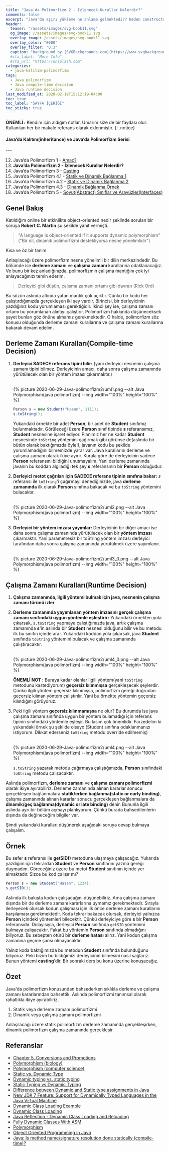 ```yaml
---
title: "Java'da Polimorfizm 2 - İzlenecek Kurallar Nelerdir?"
comments: false
excerpt: "Java'da aşırı yükleme ne anlama gelmektedir? Neden constructor'larda overloading metotlara ihtiyaç duyarız ve overload yaparken uymamız gereken bir kural var mıdır gibi soruları cevaplamaya çalışacağız."
header:
  teaser: "/assets/images/svg-book11.svg"
  og_image: //assets/images/svg-book11.svg
  overlay_image: /assets/images/svg-book11.svg
  overlay_color: "#000"
  overlay_filter: "0.3"
  caption: "background by [SVGBackgrounds.com](https://www.svgbackgrounds.com/)"
  #cta_label: "More Info"
  #cta_url: "https://unsplash.com"
categories:
  - java-kalitim-polimorfizm
tags:
  - Java polimorfizm
  - Java compile-time decision
  - Java runtime decision
last_modified_at: 2020-02-19T15:12:19-04:00
toc: true
toc_label: "SAYFA İÇERİĞİ"
toc_sticky: true
---
```




**ÖNEMLİ :** Kendim için aldığım notlar. Umarım size de bir faydası olur. Kullanılan her bir makale referans olarak eklenmiştir.
{: .notice}

<div class="notice--success" markdown="1">
<h4 class="no_toc"><i class="fas fa-lightbulb"></i> Java’da Kalıtım(inheritance) ve Java’da Polimorfizm Serisi</h4>
---

12. Java’da Polimorfizm 1 - [Amaç?](/java-kalitim-polimorfizm/Java-polimorfizm1/)
13. **Java’da Polimorfizm 2 - İzlenecek Kurallar Nelerdir?**
14. Java’da Polimorfizm 3 - [Casting](/java-kalitim-polimorfizm/Java-polimorfizm3/)
15. Java’da Polimorfizm 4.1 - [Statik ve Dinamik Bağlanma 1](/java-kalitim-polimorfizm/Java-polimorfizm4_1/)
16. Java’da Polimorfizm 4.2 - [Statik ve Dinamik Bağlanma 2](/java-kalitim-polimorfizm/Java-polimorfizm4_2/)
17. Java’da Polimorfizm 4.3 - [Dinamik Bağlanma Örnek](/java-kalitim-polimorfizm/Java-polimorfizm4_3/)
18. Java’da Polimorfizm 5 - [Soyut(Abstract) Sınıflar ve Arayüzler(Interfaces)](/java-kalitim-polimorfizm/Java-polimorfizm5/)
</div>

## Genel Bakış

Katıldığım online bir etkinlikte object-oriented nedir şeklinde sorulan bir soruya **Robert C. Martin** şu şekilde yanıt vermişti.

> "A language is object-oriented if it supports dynamic polymorphism" ("Bir dil, dinamik polimorfizmi destekliyorsa nesne yönelimlidir")

Kısa ve öz bir tanım.

Anlaşılacağı üzere polimorfizm nesne yönelimli bir dilin merkezindedir. Bu bölümde ise **derleme zamanı** ve **çalışma zamanı** kurallarına odaklanacağız. Ve bunu bir kez anladığınızda, polimorfizmin çalışma mantığını çok iyi anlayacağınızı temin ederim.

> Derleyici gibi düşün, çalışma zamanı ortamı gibi davran (Rick Ord)

Bu sözün aslında altında yatan mantık çok açıktır. Çünkü bir kodu her çalıştırdığımızda gerçekleşen iki şey vardır. Birincisi, bir derleyicinin yazdığınız kodu yorumlaması gerektiğidir. İkinci şey ise, çalışma zamanı ortamı bu yorumlanan alıntıyı çalıştırır. Polimorfizm hakkında düşüneceksek şayet bunları göz önüne almamız gerekmektedir. O halde, polimorfizm söz konusu olduğunda derleme zamanı kurallarına ve çalışma zamanı kurallarına bakarak devam edelim.

## Derleme Zamanı Kuralları(Compile-time Decision)

1. **Derleyici SADECE referans tipini bilir:** (yani derleyici nesnenin çalışma zamanı tipini bilmez. Derleyicinin amacı, daha sonra çalışma zamanında yürütülecek olan bir yöntem imzası çıkarmaktır.)


    <br/>{% picture 2020-06-29-Java-polimorfizm2/uml1.png --alt Java Polymorphism(java polimorfizm) --img width="100%" height="100%" %}<br/>


    ```java
    Person s = new Student("Hasan", 1111);
    s.toString();
    ```
    Yukarıdaki örnekte bir adet **Person**, bir adet de **Student** sınıfımız bulunmaktadır.  Görüleceği üzere **Person** sınıf tipinde **s** referansımız, **Student** nesnesine işaret ediyor. Planımız her ne kadar **Student** nesnesinde `toString` yöntemini çağırmak gibi görünse de(aslında bir bütün olarak baktığımızda öyle!), javanın kodu bu şekilde yorumlamadığını bilmemizde yarar var. Java kurallarını derleme ve çalışma zamanı olarak ikiye ayırır. Kurala göre de derleyicinin sadece **Person** referansını bildiğini unutmayalım. Yani derleme zamanında javanın bu koddan algıladığı tek şey **s** referansının bir **Person** olduğudur.

2. **Derleyici metot çağrıları için SADECE referans tipinin sınıfına bakar:** *s* referansı ile `toString`'i çağırmayı denediğinizde, java **derleme zamanında** ilk olarak **Person** sınıfına bakacak ve bu `toString` yöntemini bulacaktır.

    <br/>{% picture 2020-06-29-Java-polimorfizm2/uml2.png --alt Java Polymorphism(java polimorfizm) --img width="100%" height="100%" %}<br/>

3. **Derleyici bir yöntem imzası yayımlar:** Derleyicinin bir diğer amacı ise daha sonra çalışma zamanında yürütülecek olan bir **yöntem imzası** çıkarmaktır. Yani parametresiz bir toString yöntem imzası derleyici tarafından daha sonra çalışma zamanında yürütülmek üzere yayımlanır.

    <br/>{% picture 2020-06-29-Java-polimorfizm2/uml3_0.png --alt Java Polymorphism(java polimorfizm) --img width="100%" height="100%" %}<br/>

## Çalışma Zamanı Kuralları(Runtime Decision)

1. **Çalışma zamanında, ilgili yöntemi bulmak için java, nesnenin çalışma zamanı türünü izler**
2. **Derleme zamanında yayımlanan yöntem imzasını gerçek çalışma zamanı sınıfındaki uygun yöntemle eşleştirir:** Yukarıdaki örnekten yola çıkarsak, ``s.toString`` yapmaya çalıştığımızda java, artık çalışma zamanında **s**'in aslında bir **Student** nesnesi olduğunu bilir ve bu metodu ilk bu sınıfın içinde arar. Yukarıdaki koddan yola çıkarsak, java **Student** sınıfında ``toString`` yöntemini bulacak ve çalışma zamanında çalıştıracaktır.

    <br/>{% picture 2020-06-29-Java-polimorfizm2/uml4_0.png --alt Java Polymorphism(java polimorfizm) --img width="100%" height="100%" %}<br/>

    **ÖNEMLİ NOT :** Buraya kadar olanlar ilgili yöntem(yani ``toString`` metodunu kastediyorum) **geçersiz kılınmışsa** gerçekleşecek şeylerdir. Çünkü ilgili yöntem geçersiz kılınmışsa, polimorfizm gereği doğrudan geçersiz kılınan yöntem çalıştırılır. Yani bu örnekte yöntemin geçersiz kılındığını görüyoruz.

3. Peki ilgili yöntem **geçersiz kılınmamışsa** ne olur? Bu durumda ise java çalışma zamanı sınıfında uygun bir yöntem bulamadığı için referans tipinin sınıfındaki yöntemle eşleşir. Bu kısım çok önemlidir. Farzedelim ki yukarıdaki örnek şu şekilde olsaydı(Student sınıfına odaklanmanızı istiyorum. Dikkat ederseniz ``toString`` metodu override edilmemiş)

    <br/>{% picture 2020-06-29-Java-polimorfizm2/uml4.png --alt Java Polymorphism(java polimorfizm) --img width="100%" height="100%" %}<br/>

    ``s.toString`` yazarak metodu çağırmaya çalıştığımızda, **Person** sınıfındaki ``toString`` metodu çalışacaktır.


Aslında polimorfizm, **derleme zamanı** ve **çalışma zamanı polimorfizmi** olarak ikiye ayırabiliriz. Derleme zamanında alınan kararlar sonucu gerçekleşen bağlanmalara **statik/erken bağlanma(static or early binding)**, çalışma zamanında alınan kararlar sonucu gerçekleşen bağlanmalara da **dinamik/geç bağlanma(dynamic or late binding)** denir. Bununla ilgili aslında ayrı bir bölüm açmayı planlıyorum. Çünkü burada bahsedilenlerin dışında da değineceğim bilgiler var.

Şimdi yukarıdaki kuralları düşünerek aşağıdaki soruya cevap bulmaya çalışalım.

## Örnek

Bu sefer **s** referansı ile **getSID()** metoduna ulaşmaya çalışacağız. Yukarıda yazdığım için tekrardan **Student** ve **Person** sınıflarını yazma gereği duymadım. Göreceğiniz üzere bu metot **Student** sınıfının içinde yer almaktadır. Sizce bu kod çalışır mı?

```java
Person s = new Student("Hasan", 1234);
s.getSID();
```

Aslında ilk bakışta kodun çalışacağını düşünebiliriz. Ama çalışma zamanı dışında bir de derleme zamanı kararlarına uymamız gerekmektedir. Sırayla ilerleyecek olursak kodun çalışması için ilk önce derleme zamanı kurallarını karşılaması gerekmektedir. Koda tekrar bakacak olursak, derleyici yalnızca **Person** içindeki yöntemleri bilecektir. Çünkü derleyiciye göre **s** bir **Person** referansıdır. Dolayısıyla, derleyici **Person** sınıfında ``getSID`` yöntemini bulmaya çalışacaktır. Fakat bu yöntemin **Person** sınıfında olmadığını biliyoruz. Bu sebepten ötürü bir **derleme hatası** alırız. Yani kodun çalışma zamanına geçme şansı olmayacaktır.

Yalnız koda baktığımızda bu metodun **Student** sınıfında bulunduğunu biliyoruz. Peki bizim bu bildiğimizi derleyicinin bilmesini nasıl sağlarız. Bunun yöntemi **casting**'dir. Bir sonraki ders bu konu üzerine konuşacağız.

## Özet
Java'da polimorfizm konusundan bahsederken sıklıkla derleme ve çalışma zamanı kararlarından bahsettik. Aslında polimorfizmi tanımsal olarak rahatlıkla ikiye ayırabiliriz.

1. Statik veya derleme zamanı polimorfizmi
2. Dinamik veya çalışma zamanı polimorfizmi

Anlaşılacağı üzere statik polimorfizm derleme zamanında gerçekleşirken, dinamik polimorfizm çalışma zamanında gerçekleşir.

## Referanslar
* [Chapter 5. Conversions and Promotions](https://docs.oracle.com/javase/specs/jls/se7/html/jls-5.html)
* [Polymorphism (biology)](https://en.wikipedia.org/wiki/Polymorphism_(biology))
* [Polymorphism (computer science)](https://en.wikipedia.org/wiki/Polymorphism_(computer_science))
* [Static vs. Dynamic Type](https://inst.eecs.berkeley.edu/~cs61bl/su15/materials/guides/static-dynamic.pdf)
* [Dynamic typing vs. static typing](https://docs.oracle.com/cd/E57471_01/bigData.100/extensions_bdd/src/cext_transform_typing.html#:~:text=First%2C%20dynamically%2Dtyped%20languages%20perform,type%20checking%20at%20compile%20time.&text=If%20a%20script%20written%20in,the%20errors%20have%20been%20fixed.)
* [Static Typing vs Dynamic Typing](https://www.coderscampus.com/static-typing-vs-dynamic-typing/)
* [Difference between Dynamic and Static type assignments in Java](https://stackoverflow.com/questions/20504714/difference-between-dynamic-and-static-type-assignments-in-java/20505326)
* [New JDK 7 Feature: Support for Dynamically Typed Languages in the Java Virtual Machine](https://www.oracle.com/technical-resources/articles/javase/dyntypelang.html)
* [Dynamic Class Loading Example](https://examples.javacodegeeks.com/core-java/dynamic-class-loading-example/)
* [Dynamic Class Loading](https://www.clear.rice.edu/comp310/JavaResources/dynamic_class_load.html)
* [Java Reflection - Dynamic Class Loading and Reloading](http://tutorials.jenkov.com/java-reflection/dynamic-class-loading-reloading.html)
* [Fully Dynamic Classes With ASM](https://dzone.com/articles/fully-dynamic-classes-with-asm)
* [Polymorphism](https://docs.oracle.com/javase/tutorial/java/IandI/polymorphism.html)
* [Object Oriented Programming in Java](https://www.coursera.org/learn/object-oriented-java?specialization=java-object-oriented)
* [Java: Is method name/signature resolution done statically (compile-time)?](https://stackoverflow.com/questions/9223938/java-is-method-name-signature-resolution-done-statically-compile-time)
